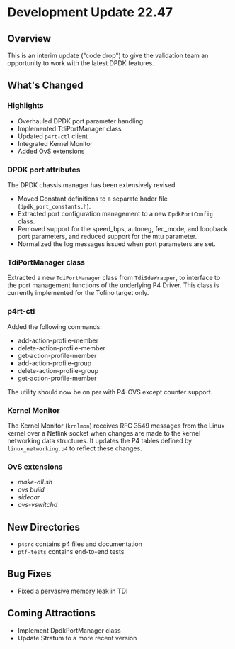 # Development Update 22.47

## Overview

This is an interim update ("code drop") to give the validation team
an opportunity to work with the latest DPDK features.

## What's Changed

### Highlights

- Overhauled DPDK port parameter handling
- Implemented TdiPortManager class
- Updated `p4rt-ctl` client
- Integrated Kernel Monitor
- Added OvS extensions

### DPDK port attributes

The DPDK chassis manager has been extensively revised.

- Moved Constant definitions to a separate hader file (`dpdk_port_constants.h`).
- Extracted port configuration management to a new `DpdkPortConfig` class.
- Removed support for the speed_bps, autoneg, fec_mode, and loopback port
  parameters, and reduced support for the mtu parameter.
- Normalized the log messages issued when port parameters are set.

### TdiPortManager class

Extracted a new `TdiPortManager` class from `TdiSdeWrapper`, to interface
to the port management functions of the underlying P4 Driver. This class is
currently implemented for the Tofino target only.

### p4rt-ctl

Added the following commands:

- add-action-profile-member
- delete-action-profile-member
- get-action-profile-member
- add-action-profile-group
- delete-action-profile-group
- get-action-profile-member

The utility should now be on par with P4-OVS except counter support.

### Kernel Monitor

The Kernel Monitor (`krnlmon`) receives RFC 3549 messages from the Linux
kernel over a Netlink socket when changes are made to the kernel networking
data structures. It updates the P4 tables defined by `linux_networking.p4`
to reflect these changes.

### OvS extensions

- _make-all.sh_
- _ovs build_
- _sidecar_
- _ovs-vswitchd_

## New Directories

- `p4src` contains p4 files and documentation
- `ptf-tests` contains end-to-end tests

## Bug Fixes

- Fixed a pervasive memory leak in TDI

## Coming Attractions

- Implement DpdkPortManager class
- Update Stratum to a more recent version
